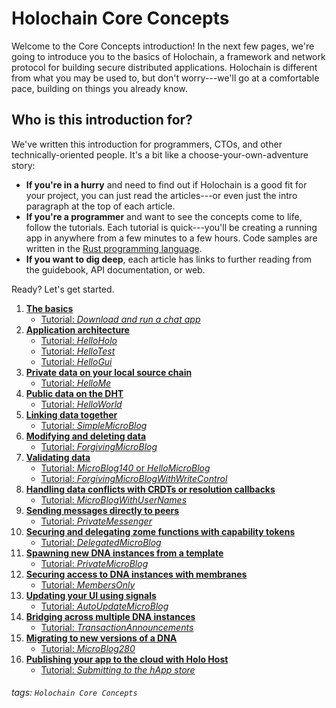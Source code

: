 # Holochain Core Concepts

Welcome to the Core Concepts introduction! In the next few pages, we're going to introduce you to the basics of Holochain, a framework and network protocol for building secure distributed applications. Holochain is different from what you may be used to, but don't worry---we'll go at a comfortable pace, building on things you already know.

## Who is this introduction for?

We've written this introduction for programmers, CTOs, and other technically-oriented people. It's a bit like a choose-your-own-adventure story:

* **If you're in a hurry** and need to find out if Holochain is a good fit for your project, you can just read the articles---or even just the intro paragraph at the top of each article.
* **If you're a programmer** and want to see the concepts come to life, follow the tutorials. Each tutorial is quick---you'll be creating a running app in anywhere from a few minutes to a few hours. Code samples are written in the [Rust programming language](https://www.rust-lang.org/).
* **If you want to dig deep**, each article has links to further reading from the guidebook, API documentation, or web.

Ready? Let's get started.

1. [**The basics**](../1_the_basics)
    * [Tutorial: _Download and run a chat app_](#)
2. [**Application architecture**](../2_application_architecture)
    * [Tutorial: _HelloHolo_](../../tutorials/coreconcepts/hello_holo)
    * [Tutorial: _HelloTest_](../../tutorials/coreconcepts/hello_test)
    * [Tutorial: _HelloGui_](../../tutorials/coreconcepts/hello_gui)
3. [**Private data on your local source chain**](../3_private_data)
    * [Tutorial: _HelloMe_](../../tutorials/coreconcepts/hello_me)
4. [**Public data on the DHT**](../4_public_data_on_the_DHT)
    * [Tutorial: _HelloWorld_](../../tutorials/coreconcepts/hello_world)
5. [**Linking data together**](../5_linking_data_together)
    * [Tutorial: _SimpleMicroBlog_](../../tutorials/coreconcepts/simple_micro_blog)
6. [**Modifying and deleting data**](../6_modifyin_and_deleting_data)
    * [Tutorial: _ForgivingMicroBlog_](#)
7. [**Validating data**](../7_validating_data)
    * [Tutorial: _MicroBlog140_ or _HelloMicroBlog_](#)
    * [Tutorial: _ForgivingMicroBlogWithWriteControl_](#)
8. [**Handling data conflicts with CRDTs or resolution callbacks**](../8_resolution_callbacks)
    * [Tutorial: _MicroBlogWithUserNames_](#)
9. [**Sending messages directly to peers**](../9_sending_messages_directly_to_peers)
    * [Tutorial: _PrivateMessenger_](#)
10. [**Securing and delegating zome functions with capability tokens**](../10_capability_tokens)
    * [Tutorial: _DelegatedMicroBlog_](#)
13. [**Spawning new DNA instances from a template**](#)
    * [Tutorial: _PrivateMicroBlog_](#)
11. [**Securing access to DNA instances with membranes**](../11_membranes)
    * [Tutorial: _MembersOnly_](#)
15. [**Updating your UI using signals**](#)
    * [Tutorial: _AutoUpdateMicroBlog_](#)
12. [**Bridging across multiple DNA instances**](../12_bridging)
    * [Tutorial: _TransactionAnnouncements_](#)
14. [**Migrating to new versions of a DNA**](#)
    * [Tutorial: _MicroBlog280_](#)
16. [**Publishing your app to the cloud with Holo Host**](#)
    * [Tutorial: _Submitting to the hApp store_](#)

###### tags: `Holochain Core Concepts`
